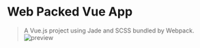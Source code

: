 # Web Packed Vue App

> A Vue.js project using Jade and SCSS bundled by Webpack.
![preview](https://image.ibb.co/joq1Jc/image.png)
